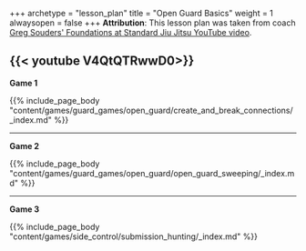 +++ 
archetype = "lesson_plan" 
title = "Open Guard Basics" 
weight = 1
alwaysopen = false 
+++
**Attribution**: This lesson plan was taken from coach [Greg Souders' Foundations at Standard Jiu Jitsu YouTube video](https://www.youtube.com/watch?v=V4QtQTRwwD0).

{{< youtube V4QtQTRwwD0>}}
---
**Game 1**

{{% include_page_body "content/games/guard_games/open_guard/create_and_break_connections/_index.md" %}}

---
**Game 2**

{{% include_page_body "content/games/guard_games/open_guard/open_guard_sweeping/_index.md" %}}

---
**Game 3**

{{% include_page_body "content/games/side_control/submission_hunting/_index.md" %}}